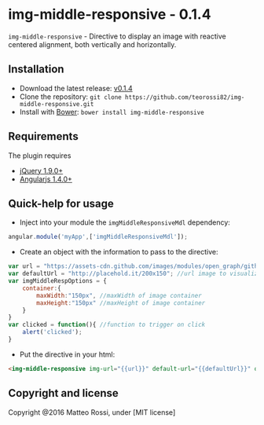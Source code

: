 # img-middle-responsive - 0.1.4

`img-middle-responsive` - Directive to display an image with reactive centered alignment, both vertically and horizontally.

## Installation
* Download the latest release: [v0.1.4](https://github.com/teorossi82/img-middle-responsive/archive/master.zip)
* Clone the repository: `git clone https://github.com/teorossi82/img-middle-responsive.git`
* Install with [Bower](http://bower.io): `bower install img-middle-responsive`


## Requirements
The plugin requires
* [jQuery 1.9.0+](http://jquery.com)
* [Angularjs 1.4.0+](https://angularjs.org/)


## Quick-help for usage
* Inject into your module the `imgMiddleResponsiveMdl` dependency:

```javascript
angular.module('myApp',['imgMiddleResponsiveMdl']);
``` 

* Create an object with the information to pass to the directive:

```javascript
var url = "https://assets-cdn.github.com/images/modules/open_graph/github-octocat.png"; //url image to visualize
var defaultUrl = "http://placehold.it/200x150"; //url image to visualize if master image is not found
var imgMiddleRespOptions = {
    container:{
        maxWidth:"150px", //maxWidth of image container
        maxHeight:"150px" //maxHeight of image container
    }
}
var clicked = function(){ //function to trigger on click
    alert('clicked');
}
```

* Put the directive in your html:

```html
<img-middle-responsive img-url="{{url}}" default-url="{{defaultUrl}}" options="imgMiddleRespOptions" click-action="clicked()"></img-middle-responsive>
```

## Copyright and license
Copyright @2016 Matteo Rossi, under [MIT license]